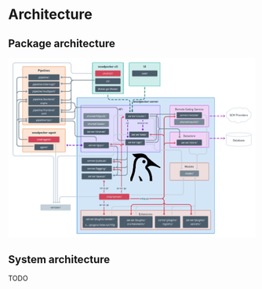 # Architecture

## Package architecture

![Woodpecker architecture](./woodpecker-architecture.png)

## System architecture

TODO
